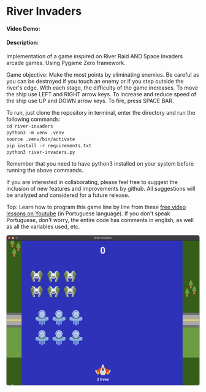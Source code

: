 # River Invaders
#### Video Demo:  <URL HERE>
#### Description:
Implementation of a game inspired on River Raid AND Space Invaders arcade games.
Using Pygame Zero framework.

Game objective:
Make the most points by eliminating enemies.
Be careful as you can be destroyed if you touch an enemy or if you step outside
the river's edge. With each stage, the difficulty of the game increases.
To move the ship use LEFT and RIGHT arrow keys.
To increase and reduce speed of the ship use UP and DOWN arrow keys.
To fire, press SPACE BAR.

To run, just clone the repository in terminal, enter the directory and run the following commands:  
`cd river-invaders`  
`python3 -m venv .venv`  
`source .venv/bin/activate`  
`pip install -r requirements.txt`  
`python3 river-invaders.py`  
  
Remember that you need to have python3 installed on your system before running the above commands.  

If you are interested in collaborating, please feel free to suggest the inclusion of new features and improvements by github. All suggestions will be analyzed and considered for a future release.  

Top: Learn how to program this game line by line from these [free video lessons on Youtube](https://youtube.com/playlist?list=PLiu4wMrYDH6Jtuu-Z8irw3g9_pUauY1Ta) (in Portuguese language). If you don't speak Portuguese, don't worry, the entire code has comments in english, as well as all the variables used, etc.
    
![screenshot](screenshot.jpg)
